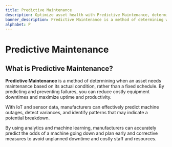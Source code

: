 ```yaml
---
title: Predictive Maintenance
description: Optimize asset health with Predictive Maintenance, determining maintenance needs based on actual condition, not fixed schedules.
banner_description: Predictive Maintenance is a method of determining when an asset needs maintenance based on its actual condition, rather than a fixed schedule. By predicting and preventing failures, you can reduce costly equipment downtimes and maximize uptime and productivity.
alphabet: P
---
```


# Predictive Maintenance

## What is Predictive Maintenance?

**Predictive Maintenance** is a method of determining when an asset needs maintenance based on its actual condition, rather than a fixed schedule. By predicting and preventing failures, you can reduce costly equipment downtimes and maximize uptime and productivity.

With IoT and sensor data, manufacturers can effectively predict machine outages, detect variances, and identify patterns that may indicate a potential breakdown.

By using analytics and machine learning, manufacturers can accurately predict the odds of a machine going down and plan early and corrective measures to avoid unplanned downtime and costly staff and resources.
